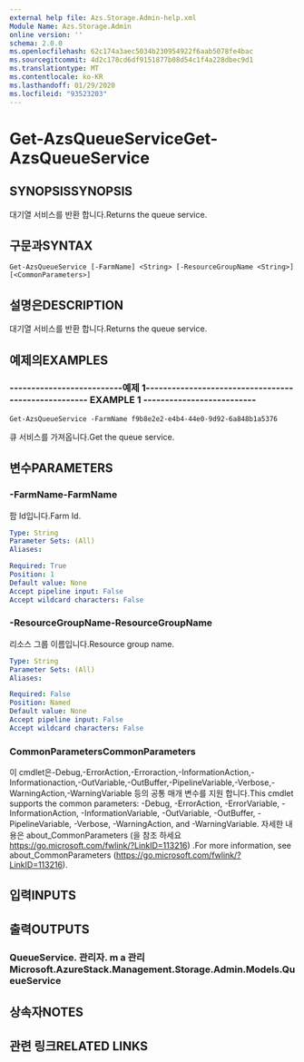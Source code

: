 ```yaml
---
external help file: Azs.Storage.Admin-help.xml
Module Name: Azs.Storage.Admin
online version: ''
schema: 2.0.0
ms.openlocfilehash: 62c174a3aec5034b230954922f6aab5078fe4bac
ms.sourcegitcommit: 4d2c178cd6df9151877b08d54c1f4a228dbec9d1
ms.translationtype: MT
ms.contentlocale: ko-KR
ms.lasthandoff: 01/29/2020
ms.locfileid: "93523203"
---
```

# <span data-ttu-id="1658c-101">Get-AzsQueueService</span><span class="sxs-lookup"><span data-stu-id="1658c-101">Get-AzsQueueService</span></span>

## <span data-ttu-id="1658c-102">SYNOPSIS</span><span class="sxs-lookup"><span data-stu-id="1658c-102">SYNOPSIS</span></span>
<span data-ttu-id="1658c-103">대기열 서비스를 반환 합니다.</span><span class="sxs-lookup"><span data-stu-id="1658c-103">Returns the queue service.</span></span>

## <span data-ttu-id="1658c-104">구문과</span><span class="sxs-lookup"><span data-stu-id="1658c-104">SYNTAX</span></span>

```
Get-AzsQueueService [-FarmName] <String> [-ResourceGroupName <String>] [<CommonParameters>]
```

## <span data-ttu-id="1658c-105">설명은</span><span class="sxs-lookup"><span data-stu-id="1658c-105">DESCRIPTION</span></span>
<span data-ttu-id="1658c-106">대기열 서비스를 반환 합니다.</span><span class="sxs-lookup"><span data-stu-id="1658c-106">Returns the queue service.</span></span>

## <span data-ttu-id="1658c-107">예제의</span><span class="sxs-lookup"><span data-stu-id="1658c-107">EXAMPLES</span></span>

### <span data-ttu-id="1658c-108">--------------------------예제 1--------------------------</span><span class="sxs-lookup"><span data-stu-id="1658c-108">-------------------------- EXAMPLE 1 --------------------------</span></span>
```
Get-AzsQueueService -FarmName f9b8e2e2-e4b4-44e0-9d92-6a848b1a5376
```

<span data-ttu-id="1658c-109">큐 서비스를 가져옵니다.</span><span class="sxs-lookup"><span data-stu-id="1658c-109">Get the queue service.</span></span>

## <span data-ttu-id="1658c-110">변수</span><span class="sxs-lookup"><span data-stu-id="1658c-110">PARAMETERS</span></span>

### <span data-ttu-id="1658c-111">-FarmName</span><span class="sxs-lookup"><span data-stu-id="1658c-111">-FarmName</span></span>
<span data-ttu-id="1658c-112">팜 Id입니다.</span><span class="sxs-lookup"><span data-stu-id="1658c-112">Farm Id.</span></span>

```yaml
Type: String
Parameter Sets: (All)
Aliases: 

Required: True
Position: 1
Default value: None
Accept pipeline input: False
Accept wildcard characters: False
```

### <span data-ttu-id="1658c-113">-ResourceGroupName</span><span class="sxs-lookup"><span data-stu-id="1658c-113">-ResourceGroupName</span></span>
<span data-ttu-id="1658c-114">리소스 그룹 이름입니다.</span><span class="sxs-lookup"><span data-stu-id="1658c-114">Resource group name.</span></span>

```yaml
Type: String
Parameter Sets: (All)
Aliases: 

Required: False
Position: Named
Default value: None
Accept pipeline input: False
Accept wildcard characters: False
```

### <span data-ttu-id="1658c-115">CommonParameters</span><span class="sxs-lookup"><span data-stu-id="1658c-115">CommonParameters</span></span>
<span data-ttu-id="1658c-116">이 cmdlet은-Debug,-ErrorAction,-Erroraction,-InformationAction,-Informationaction,-OutVariable,-OutBuffer,-PipelineVariable,-Verbose,-WarningAction,-WarningVariable 등의 공통 매개 변수를 지원 합니다.</span><span class="sxs-lookup"><span data-stu-id="1658c-116">This cmdlet supports the common parameters: -Debug, -ErrorAction, -ErrorVariable, -InformationAction, -InformationVariable, -OutVariable, -OutBuffer, -PipelineVariable, -Verbose, -WarningAction, and -WarningVariable.</span></span> <span data-ttu-id="1658c-117">자세한 내용은 about_CommonParameters (을 참조 하세요 https://go.microsoft.com/fwlink/?LinkID=113216) .</span><span class="sxs-lookup"><span data-stu-id="1658c-117">For more information, see about_CommonParameters (https://go.microsoft.com/fwlink/?LinkID=113216).</span></span>

## <span data-ttu-id="1658c-118">입력</span><span class="sxs-lookup"><span data-stu-id="1658c-118">INPUTS</span></span>

## <span data-ttu-id="1658c-119">출력</span><span class="sxs-lookup"><span data-stu-id="1658c-119">OUTPUTS</span></span>

### <span data-ttu-id="1658c-120">QueueService. 관리자. m a 관리</span><span class="sxs-lookup"><span data-stu-id="1658c-120">Microsoft.AzureStack.Management.Storage.Admin.Models.QueueService</span></span>

## <span data-ttu-id="1658c-121">상속자</span><span class="sxs-lookup"><span data-stu-id="1658c-121">NOTES</span></span>

## <span data-ttu-id="1658c-122">관련 링크</span><span class="sxs-lookup"><span data-stu-id="1658c-122">RELATED LINKS</span></span>

